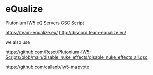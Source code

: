 # eQualize
Plutonium IW5 eQ Servers GSC Script


https://team-equalize.eu/
http://discord.team-equalize.eu/




we also use 

https://github.com/Resxt/Plutonium-IW5-Scripts/blob/main/disable_nuke_effects/disable_nuke_effects_all.gsc

https://github.com/callanb/iw5-mapvote
